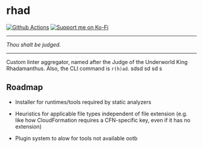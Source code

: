 rhad
====

<!-- badges: start -->
[![Github Actions](https://github.com/opensourcecorp/rhad/workflows/test-rhad/badge.svg)](https://github.com/opensourcecorp/rhad/actions)
[![Support me on Ko-Fi](https://img.shields.io/badge/Ko--fi-F16061?style=for-the-badge&logo=ko-fi&logoColor=white)](https://ko-fi.com/ryapric)
<!-- badges: end -->

---

*Thou shalt be judged.*

---

Custom linter aggregator, named after the Judge of the Underworld King Rhadamanthus. Also, the CLI command is `r(h)ad`. sdsd sd sd s

Roadmap
-------

- Installer for runtimes/tools required by static analyzers

- Heuristics for applicable file types independent of file extension (e.g. like
  how CloudFormation requires a CFN-specific key, even if it has no extension)

- Plugin system to alow for tools not available ootb
